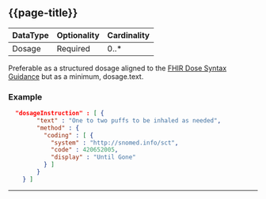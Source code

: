 ## {{page-title}}

<table data-responsive class="nhsd-!t-margin-bottom-6">
    <thead>
        <tr>
            <th data-no-sort>DataType</th>
            <th data-no-sort>Optionality</th>
            <th data-no-sort>Cardinality</th>
        </tr>
    </thead>
    <tbody>
      <tr>
        <td>Dosage</td>
        <td>Required</td>
        <td>0..*</td>
      </tr>
    </tbody>
</table>

Preferable as a structured dosage aligned to the [FHIR Dose Syntax Guidance](https://simplifier.net/guide/ukcoreimplementationguideformedicines/elementdosage?version=current) but as a minimum, dosage.text.

### Example
```json
  "dosageInstruction" : [ {
        "text" : "One to two puffs to be inhaled as needed",
        "method" : {
          "coding" : [ {
            "system" : "http://snomed.info/sct",
            "code" : 420652005,
            "display" : "Until Gone"
          } ]
        }
    } ]
```

---